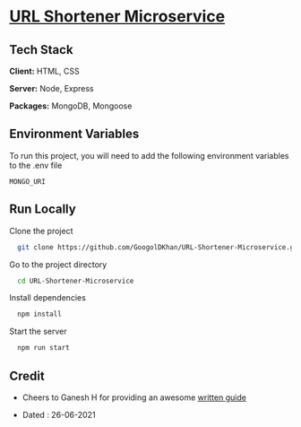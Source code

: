 # [URL Shortener Microservice](https://www.freecodecamp.org/learn/back-end-development-and-apis/back-end-development-and-apis-projects/url-shortener-microservice)

## Tech Stack

**Client:** HTML, CSS

**Server:** Node, Express

**Packages:** MongoDB, Mongoose

## Environment Variables

To run this project, you will need to add the following environment variables to the .env file

`MONGO_URI`

## Run Locally

Clone the project

```bash
  git clone https://github.com/GoogolDKhan/URL-Shortener-Microservice.git
```

Go to the project directory

```bash
  cd URL-Shortener-Microservice
```

Install dependencies

```bash
  npm install
```

Start the server

```bash
  npm run start
```

## Credit

- Cheers to Ganesh H for providing an awesome [written guide](https://www.notion.so/URL-Shortener-Microservice-8662da8953504de6b7c88e072c7a4b80)

- Dated : 26-06-2021
